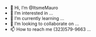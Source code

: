 - 👋 Hi, I’m @ItsmeMauro
- 👀 I’m interested in ...
- 🌱 I’m currently learning ...
- 💞️ I’m looking to collaborate on ...
- 📫 How to reach me (323)579-9663
...

<!---
ItsmeMauro/ItsmeMauro is a ✨ special ✨ repository because its `README.md` (this file) appears on your GitHub profile.
You can click the Preview link to take a look at your changes.
--->
